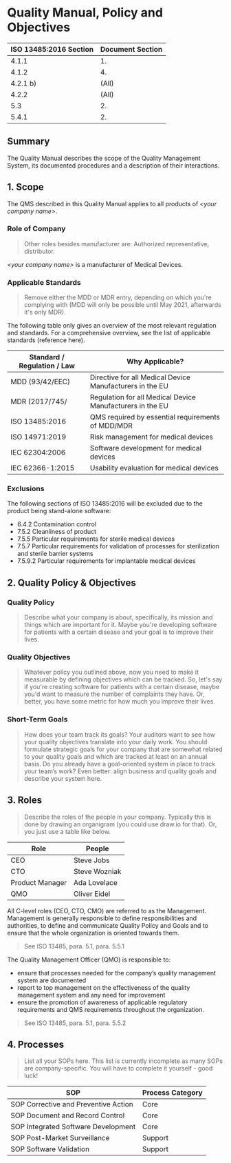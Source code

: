 # Quality Manual, Policy and Objectives

| ISO 13485:2016 Section | Document Section |
|------------------------|------------------|
| 4.1.1                  | 1.               |
| 4.1.2                  | 4.               |
| 4.2.1 b)               | (All)            |
| 4.2.2                  | (All)            |
| 5.3                    | 2.               |
| 5.4.1                  | 2.               |

## Summary

The Quality Manual describes the scope of the Quality Management System, its documented procedures and a
description of their interactions.

## 1. Scope

The QMS described in this Quality Manual applies to all products of *\<your company name\>*.

### Role of Company

> Other roles besides manufacturer are: Authorized representative, distributor.

*\<your company name\>* is a manufacturer of Medical Devices.

### Applicable Standards

> Remove either the MDD or MDR entry, depending on which you're complying with (MDD will only be possible
> until May 2021, afterwards it's only MDR).

The following table only gives an overview of the most relevant regulation and standards. For a comprehensive
overview, see the list of applicable standards (reference here).

| Standard / Regulation / Law | Why Applicable?                                           |
|-----------------------------|-----------------------------------------------------------|
| MDD (93/42/EEC)             | Directive for all Medical Device Manufacturers in the EU  |
| MDR (2017/745/              | Regulation for all Medical Device Manufacturers in the EU |
| ISO 13485:2016              | QMS required by essential requirements of MDD/MDR         |
| ISO 14971:2019              | Risk management for medical devices                       |
| IEC 62304:2006              | Software development for medical devices                  |
| IEC 62366-1:2015            | Usability evaluation for medical devices                  |


### Exclusions

The following sections of ISO 13485:2016 will be excluded due to the product being stand-alone software:

 * 6.4.2 Contamination control
 * 7.5.2 Cleanliness of product
 * 7.5.5 Particular requirements for sterile medical devices
 * 7.5.7 Particular requirements for validation of processes for sterilization and sterile barrier systems
 * 7.5.9.2 Particular requirements for implantable medical devices

## 2. Quality Policy & Objectives

### Quality Policy

> Describe what your company is about, specifically, its mission and things which are important for it. Maybe
> you're developing software for patients with a certain disease and your goal is to improve their lives.

### Quality Objectives

> Whatever policy you outlined above, now you need to make it measurable by defining objectives which can be
> tracked. So, let's say if you're creating software for patients with a certain disease, maybe you'd want to
> measure the number of complaints they have. Or, better, you have some metric for how much you improve their
> lives.

### Short-Term Goals

> How does your team track its goals? Your auditors want to see how your quality objectives translate into
> your daily work. You should formulate strategic goals for your company that are somewhat related to your
> quality goals and which are tracked at least on an annual basis. Do you already have a goal-oriented system in
> place to track your team’s work? Even better: align business and quality goals and describe your system
> here.


## 3. Roles

> Describe the roles of the people in your company. Typically this is done by drawing an organigram (you could
> use draw.io for that). Or, you just use a table like below.

| Role            | People                    |
|-----------------|---------------------------|
| CEO             | Steve Jobs                |
| CTO             | Steve Wozniak             |
| Product Manager | Ada Lovelace              |
| QMO             | Oliver Eidel              |

All C-level roles (CEO, CTO, CMO) are referred to as the Management. Management is generally responsible to
define responsibilities and authorities, to define and communicate Quality Policy and Goals and to ensure that
the whole organization is oriented towards them.

> See ISO 13485, para. 5.1, para. 5.5.1

The Quality Management Officer (QMO) is responsible to:

* ensure that processes needed for the company’s quality management system are documented
* report to top management on the effectiveness of the quality management system and any need for improvement
* ensure the promotion of awareness of applicable regulatory requirements and QMS requirements throughout the
  organization.

> See ISO 13485, para. 5.1, para. 5.5.2

## 4. Processes

> List all your SOPs here. This list is currently incomplete as many SOPs are company-specific. You will have
> to complete it yourself - good luck!

| SOP                                  | Process Category |
|--------------------------------------|------------------|
| SOP Corrective and Preventive Action | Core             |
| SOP Document and Record Control      | Core             |
| SOP Integrated Software Development  | Core             |
| SOP Post-Market Surveillance         | Support          |
| SOP Software Validation              | Support          |
